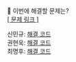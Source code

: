 👻 이번에 해결할 문제는? <br>
[[ 문제 링크 ]](https://school.programmers.co.kr/learn/courses/30/lessons/12924)

신민규: [해결 코드]() <br>
권현욱: [해결 코드]() <br>
최명후: [해결 코드]()
